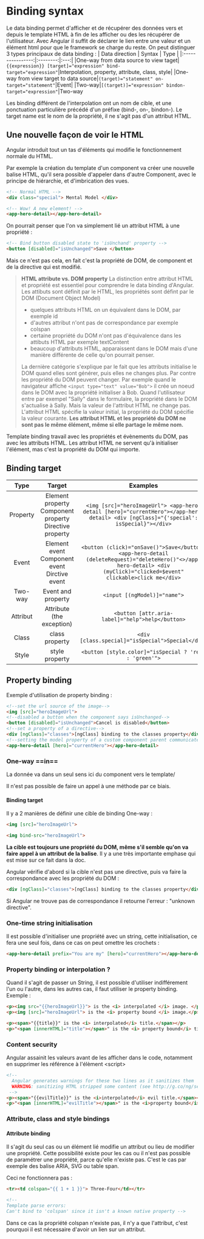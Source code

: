 
# Binding syntax
Le data binding permet d'afficher et de récupérer des données vers et depuis le template HTML à fin de les afficher ou des les récupérer de l'utilisateur. Avec Angular il suffit de déclarer le lien entre une valeur et un élément html pour que le framework se charge du reste. On peut distinguer 3 types principaux de data binding :
| Data direction | Syntax | Type |
|:----------------:|:--------:|:---:|
|One-way from data source to view taget|```{{expression}} [target]="expression" bind-target="expression"```|Interpolation, property, attribute, class, style|
|One-way from view target to data source|```(target)="statement" on-target="statement"```|Event|
|Two-way|```[(target)]="expression" bindon-target="expression"```|Two-way

Les binding différent de l'interpolation ont un nom de cible, et une ponctuation particulière précédé d'un préfixe (bind-, on-, bindon-).
Le target name est le nom de la propriété, il ne s'agit pas d'un attribut HTML.

## Une nouvelle façon de voir le HTML
Angular introduit tout un tas d'éléments qui modifie le fonctionnement normale du HTML.

Par exemple la création du template d'un component va créer une nouvelle balise HTML, qu'il sera possible d'appeler dans d'autre Component, avec le principe de hiérarchie, et d'imbrication des vues.
```html
<!-- Normal HTML -->
<div class="special"> Mental Model </div>

<!-- Wow! A new element! -->
<app-hero-detail></app-hero-detail>
```

On pourrait penser que l'on va simplement lié un attribut HTML à une propriété :
```html
<!-- Bind button disabled state to 'isUnchand' property -->
<button [disabled]="isUnchanged">Save </button>
```
Mais ce n'est pas cela, en fait c'est la propriété de DOM, de component et de la directive qui est modifié.

> __HTML attribute vs. DOM property__
> La distinction entre attribut HTML et propriété est essentiel pour comprendre le data binding d'Angular.
> Les attibuts sont définit par le HTML, les propriétés sont défint par le DOM (Document Object Model)
> 
> - quelques attributs HTML on un équivalent dans le DOM, par exemple id
> - d'autres attribut n'ont pas de correspondance par exemple colspan
> - certaine propriété du DOM n'ont pas d'équivalence dans les attibuts HTML par exemple textContent
> - beaucoup d'attributs HTML, apparaissent dans le DOM mais d'une manière différente de celle qu'on pourrait penser.
> 
> La dernière catégorie s'explique par le fait que les attributs initialise le DOM quand elles sont générer, puis elles ne changes plus. Par contre les propriété du DOM peuvent changer.
> Par exemple quand le navigateur affiche ```<input type="text" value="Bob">``` il crée un noeud dans le DOM avec la propriété initialiser à Bob.
> Quand l'utilisateur entre par exempel "Sally" dans le formulaire, la propriété dans le DOM s'actualise à Sally. Mais la valeur de l'attribut HTML ne change pas.
> L'attribut HTML spécifie la valeur initial, la propriété du DOM spécifie la valeur courante.
> **Les attribut HTML et les propriété du DOM ne sont pas le même élément, même si elle partage le même nom.**

Template binding travail avec les propriétés et évènements du DOM, pas avec les attributs HTML. Les attribut HTML ne servent qu'à initialiser l'élément, mas c'est la propriété du DOM qui importe.

## Binding target
|Type|Target|Examples|
|:--:|:--:|:--:|
|Property|Element property Component property Directive property|```<img [src]="heroImageUrl"> <app-hero-detail [hero]="currentHero"></app-hero-detail> <div [ngClass]="{'special': isSpecial}"></div>```|
|Event|Element event Component event Dirctive event|```<button (click)="onSave()">Save</button> <app-hero-detail (deleteRequest)="deleteHero()"<>/app-hero-detail> <div (myClick)="clicked=$event" clickable>click me</div>```|
|Two-way|Event and property|```<input [(ngModel)]="name">```|
|Attribut| Attribute (the exception)|```<button [attr.aria-label]="help">help</button>```|
|Class| class property|```<div [class.special]="isSpecial">Special</div>```|
|Style| style property|```<button [style.color]="isSpecial ? 'red' : 'green'">```

## Property binding

Exemple d'utilisation de property binding :
```html
<!--set the url source of the image-->
<img [src]="heroImageUrl">
<!--disabled a button when the component says isUnchanged-->
<button [disabled]="isUnchanged">Cancel is disabled</button>
<!--set a property of a directive-->
<div [ngClass]="classes">[ngClass] binding to the classes property</div>
<!--setting the model property of a custom component parent communicate to child-->
<app-hero-detail [hero]="currentHero"></app-hero-detail>
```
### One-way ==in==
La donnée va dans un seul sens ici du component vers le template/

Il n'est pas possible de faire un appel à une méthode par ce biais.

#### Binding target
Il y a 2 manières de définir une cible de binding One-way :
```html
<img [src]="heroImageUrl">

<img bind-src="heroImageUrl">
```
**La cible est toujours une propriété du DOM, même s'il semble qu'on va faire appel à un attribut de la balise**. Il y a une très importante emphase qui est mise sur ce fait dans la doc.

Angular vérifie d'abord si la cible n'est pas une directive, puis va faire la correspondance avec les propriété du DOM :
```html
<div [ngClass]="classes">[ngClass] binding to the classes property</div>
```
Si Angular ne trouve pas de correspondance il retourne l'erreur : "unknown directive".

### One-time string initialisation

Il est possible d'initialiser une propriété avec un string, cette initialisation, ce fera une seul fois, dans ce cas on peut omettre les crochets :
```html
<app-hero-detail prefix="You are my" [hero]="currentHero"></app-hero-detail>
```
### Property binding or interpolation ?
Quand il s'agit de passer un String, il est possible d'utiliser indifférement l'un ou l'autre, dans les autres cas, il faut utiliser le property binding. Exemple :
```html
<p><img src="{{heroImageUrl}}"> is the <i> interpolated </i> image. </p>
<p><img [src]="heroImageUrl"> is the <i> property bound </i> image.</p>

<p><span>"{{title}}" is the <i> interpolated</i> title.</span></p>
<p>"<span [innerHTML]="title"></span>" is the <i> property bound</i> title. </p>
```

### Content security
Angular assainit les valeurs avant de les afficher dans le code, notamment en supprimer les référence à l'élèment <script\>

```html
<!--
  Angular generates warnings for these two lines as it sanitizes them
  WARNING: sanitizing HTML stripped some content (see http://g.co/ng/security#xss).
 -->
<p><span>"{{evilTitle}}" is the <i>interpolated</i> evil title.</span></p>
<p>"<span [innerHTML]="evilTitle"></span>" is the <i>property bound</i> evil title.</p>
```
### Attribute, class and style bindings
#### Attribute binding
Il s'agit du seul cas ou un élément lié modifie un attribut ou lieu de modifier une propriété. Cette possibilité existe pour les cas ou il n'est pas possible de paramétrer une propriété, parce qu'elle n'existe pas. C'est le cas par exemple des balise ARIA, SVG ou table span.

Ceci ne fonctionnera pas :
```html
<tr><td colspan="{{ 1 + 1 }}"> Three-Four</td></tr>

<!-- 
Template parse errors:
Can't bind to 'colspan' since it isn't a known native property -->
```
Dans ce cas la propriété colspan n'existe pas, il n'y a que l'attribut, c'est pourquoi il est nécessaire d'avoir un lien sur un attribut.




<!--stackedit_data:
eyJoaXN0b3J5IjpbLTc5MDIxNDIzOCwtMTExNDY2NTg3MywtMT
E4ODczMDQ0NCwxMzk3MjYxODgzLDE5MTExNzg3NDksLTExOTE1
ODc4MzksNTk4NDk4MDUxLC04MDg3ODM3MTcsLTIxMDA1NDY3MV
19
-->
